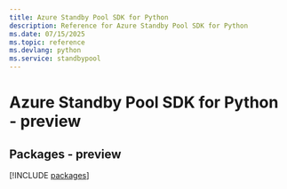 ```yaml
---
title: Azure Standby Pool SDK for Python
description: Reference for Azure Standby Pool SDK for Python
ms.date: 07/15/2025
ms.topic: reference
ms.devlang: python
ms.service: standbypool
---
```

# Azure Standby Pool SDK for Python - preview
## Packages - preview
[!INCLUDE [packages](standby-pool-index.md)]